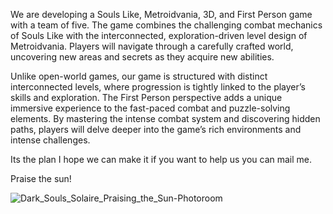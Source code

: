 We are developing a Souls Like, Metroidvania, 3D, and First Person game with a team of five.
The game combines the challenging combat mechanics of Souls Like with the interconnected, exploration-driven level design of Metroidvania.
Players will navigate through a carefully crafted world, uncovering new areas and secrets as they acquire new abilities.

Unlike open-world games, our game is structured with distinct interconnected levels, where progression is tightly linked to the player’s skills and exploration. 
The First Person perspective adds a unique immersive experience to the fast-paced combat and puzzle-solving elements. 
By mastering the intense combat system and discovering hidden paths, players will delve deeper into the game’s rich environments and intense challenges.

Its the plan I hope we can make it if you want to help us you can mail me.

Praise the sun!

![Dark_Souls_Solaire_Praising_the_Sun-Photoroom](https://github.com/user-attachments/assets/5ac8face-72e0-439e-89a3-9af46043a30d)




